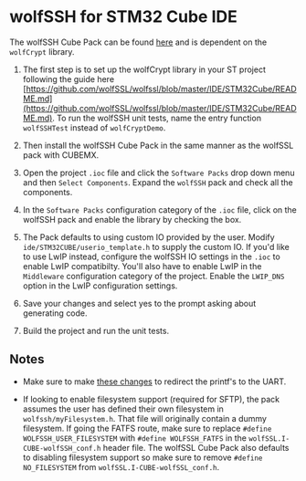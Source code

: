 # wolfSSH for STM32 Cube IDE 

The wolfSSH Cube Pack can be found [here](https://www.wolfssl.com/files/ide/I-CUBE-wolfSSH.pack) and is dependent on the `wolfCrypt` library.

1. The first step is to set up the wolfCrypt library in your ST project following the guide here [https://github.com/wolfSSL/wolfssl/blob/master/IDE/STM32Cube/README.md](https://github.com/wolfSSL/wolfssl/blob/master/IDE/STM32Cube/README.md). To run the wolfSSH unit tests, name the entry function `wolfSSHTest` instead of `wolfCryptDemo`.

2. Then install the wolfSSH Cube Pack in the same manner as the wolfSSL pack with CUBEMX.

3. Open the project `.ioc` file and click the `Software Packs` drop down menu and then `Select Components`. Expand the `wolfSSH` pack and check all the components. 

4. In the `Software Packs` configuration category of the `.ioc` file, click on the wolfSSH pack and enable the library by checking the box.

5. The Pack defaults to using custom IO provided by the user. Modify `ide/STM32CUBE/userio_template.h` to supply the custom IO. If you'd like to use LwIP instead, configure the wolfSSH IO settings in the `.ioc` to enable LwIP compatibilty. You'll also have to enable LwIP in the `Middleware` configuration category of the project. Enable the `LWIP_DNS` option in the LwIP configuration settings.

6. Save your changes and select yes to the prompt asking about generating code.

7. Build the project and run the unit tests.

## Notes
- Make sure to make [these changes](https://github.com/wolfSSL/wolfssl/tree/master/IDE/STM32Cube#stm32-printf) to redirect the printf's to the UART.

- If looking to enable filesystem support (required for SFTP), the pack assumes the user has defined their own filesystem in `wolfssh/myFilesystem.h`. That file will originally contain a dummy filesystem. If going the FATFS route, make sure to replace `#define WOLFSSH_USER_FILESYSTEM` with `#define WOLFSSH_FATFS` in the `wolfSSL.I-CUBE-wolfSSH_conf.h` header file. The wolfSSL Cube Pack also defaults to disabling filesystem support so make sure to remove `#define NO_FILESYSTEM` from `wolfSSL.I-CUBE-wolfSSL_conf.h`.
